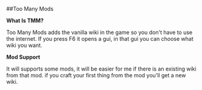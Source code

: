 ##Too Many Mods


**What Is TMM?**

Too Many Mods adds the vanilla wiki in the game so you don't have to use the internet.
If you press F6 it opens a gui, in that gui you can choose what wiki you want.

**Mod Support**

It will supports some mods, it will be easier for me if there is an existing wiki from that mod.
if you craft your first thing from the mod you'll get a new wiki.
